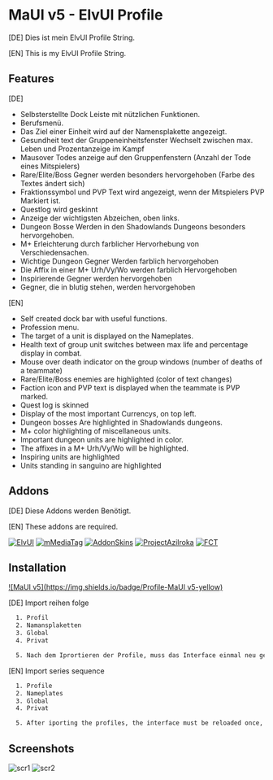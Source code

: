 # MaUI v5 - ElvUI Profile

[DE]
Dies ist mein ElvUI Profile String.

[EN]
This is my ElvUI Profile String.
## Features

[DE]
 - Selbsterstellte Dock Leiste mit nützlichen Funktionen.
 - Berufsmenü.
 - Das Ziel einer Einheit wird auf der Namensplakette angezeigt.
 - Gesundheit text der Gruppeneinheitsfenster Wechselt zwischen max. Leben und Prozentanzeige im Kampf
 - Mausover Todes anzeige auf den Gruppenfenstern (Anzahl der Tode eines Mitspielers)
 - Rare/Elite/Boss Gegner werden besonders hervorgehoben (Farbe des Textes ändert sich)
 - Fraktionssymbol und PVP Text wird angezeigt, wenn der Mitspielers PVP Markiert ist.
 - Questlog wird geskinnt
 - Anzeige der wichtigsten Abzeichen, oben links.
 - Dungeon Bosse Werden in den Shadowlands Dungeons besonders hervorgehoben.
 - M+ Erleichterung durch farblicher Hervorhebung von Verschiedensachen.
 - Wichtige Dungeon Gegner Werden farblich hervorgehoben
 - Die Affix in einer M+ Urh/Vy/Wo werden farblich Hervorgehoben
 - Inspirierende Gegner werden hervorgehoben
 - Gegner, die in blutig stehen, werden hervorgehoben

 [EN]
 - Self created dock bar with useful functions.
 - Profession menu.
 - The target of a unit is displayed on the Nameplates.
 - Health text of group unit switches between max life and percentage display in combat.
 - Mouse over death indicator on the group windows (number of deaths of a teammate)
 - Rare/Elite/Boss enemies are highlighted (color of text changes)
 - Faction icon and PVP text is displayed when the teammate is PVP marked.
 - Quest log is skinned
 - Display of the most important Currencys, on top left.
 - Dungeon bosses Are highlighted in Shadowlands dungeons.
 - M+ color highlighting of miscellaneous units.
 - Important dungeon units are highlighted in color.
 - The affixes in a M+ Urh/Vy/Wo will be highlighted.
 - Inspiring units are highlighted
 - Units standing in sanguino are highlighted
## Addons

[DE] Diese Addons werden Benötigt.

[EN] These addons are required.


[![ElvUI](https://img.shields.io/badge/Addon-ElvUI-orange)](https://www.tukui.org/download.php?ui=elvui)
[![mMediaTag](https://img.shields.io/badge/Addon-mMediaTag-green)](https://addons.wago.io/addons/mmediatag)
[![AddonSkins](https://img.shields.io/badge/Addon-AddonSkins-blue)](https://addons.wago.io/addons/addonskins)
[![ProjectAzilroka](https://img.shields.io/badge/Addon-ProjectAzilroka-blue)](https://addons.wago.io/addons/projectazilroka)
[![FCT](https://img.shields.io/badge/Addon-FCT-red)](https://www.tukui.org/addons.php?id=137)


## Installation
[![MaUI v5](https://img.shields.io/badge/Profile-MaUI v5-yellow)](https://github.com/mBlinkii/MaUI-v5-ElvUI-Profile-Strings/tree/main/Maui%20v5%20Strings)

[DE] Import reihen folge

```bash
  1. Profil
  2. Namansplaketten
  3. Global
  4. Privat

  5. Nach dem Iprortieren der Profile, muss das Interface einmal neu geladen werden, dazu muss einfach /rl im Chat eingegeben werden.
```

[EN] Import series sequence

```bash
  1. Profile
  2. Nameplates
  3. Global
  4. Privat

  5. After iporting the profiles, the interface must be reloaded once, just type /rl in the chat.
```

## Screenshots
![scr1](https://github.com/mBlinkii/MaUI-v5-ElvUI-Profile-Strings/blob/main/Screenshots/2022-05-08%20(1).png)
![scr2](https://github.com/mBlinkii/MaUI-v5-ElvUI-Profile-Strings/blob/main/Screenshots/2022-05-12.png)
